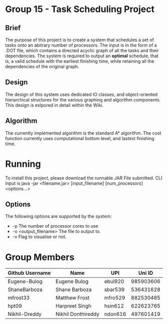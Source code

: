 # Group 15 - Task Scheduling Project

## Brief

The purpose of this project is to create a system that schedules a set of tasks onto an abitrary number of processors.
The input is in the form of a .DOT file, which contains a directed acyclic graph of all the tasks and their dependencies. 
The system is required to output an **optimal** schedule, that is, a valid schedule with the earliest finishing time, while retaining all the dependencies of the original graph.

## Design

The design of this system uses dedicated IO classes, and object-oriented hierarchical structures for the various graphing and algorithm components. This design is exlpored in detail within the Wiki.

## Algorithm
The currently implemented algorithm is the standard A* algorithm. The cost function currently uses computational bottom level, and
lastest finishing time.

# Running
To install this project, please download the runnable JAR File submitted.
CLI input is java -jar <filename.jar> \[input_filename\] \[num_processors\] <options...>

## Options
The following options are supported by the system: 
- \-p <numberCores>       The number of processor cores to use
- \-o <output_filename>   The file to output to.
- \-v                     Flag to visualise or not.


# Group Members
| Github Username | Name | UPI | Uni ID |
| --------------- | ---- | --- | ------ |
| Eugene-Bulog | Eugene Bulog | ebul920 | 985903606 |
| ShaneBarboza | Shane Barboza | sbar539 | 536431628 |
| mfrost33 | Matthew Frost | mfro529 | 882530485 |
| hpt09 | Harpreet Singh | hsin612 | 622623765 |
| Nikhil-Dreddy | Nikhil Donthireddy | ndon616 | 497601419 |
